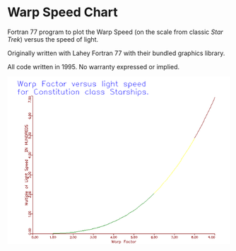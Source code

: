 # Warp Speed Chart

Fortran 77 program to plot the Warp Speed (on the scale from classic _Star Trek_)
versus the speed of light.

Originally written with Lahey Fortran 77 with their bundled
graphics library.

All code written in 1995. No warranty expressed or implied. 

![Warp Speed Graphic](WARP.png)